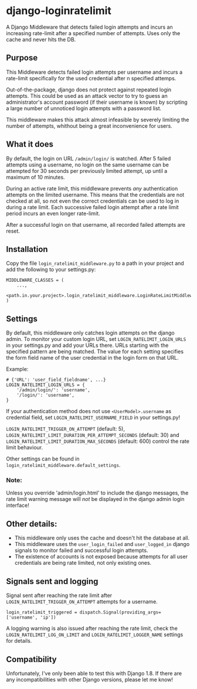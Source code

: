 # django-loginratelimit

A Django Middleware that detects failed login attempts and incurs an increasing rate-limit after a specified number of attempts. Uses only the cache and never hits the DB.


## Purpose

This Middleware detects failed login attempts per username and incurs a rate-limit specifically for the used credential after n specified attemps.

Out-of-the-package, django does not protect against repeated login attempts. This could be used as an attack vector to try to guess an administrator's account password (if their username is known) by scripting a large number of unnoticed login attempts with a password list. 

This middleware makes this attack almost infeasible by severely limiting the number of attempts, whithout being a great inconvenience for users.

## What it does

By default, the login on URL `/admin/login/` is watched. After 5 failed attempts using a username, no login on the same username can be attempted for 30 seconds per previously limited attempt, up until a maximum of 10 minutes.

During an active rate limit, this middleware prevents *any* authentication attempts on the limited username. This means that the credentials are not checked at all, so not even the correct credentials can be used to log in during a rate limit. Each successive failed login attempt after a rate limit period incurs an even longer rate-limit.
 
After a successful login on that username, all recorded failed attempts are reset.

## Installation

Copy the file `login_ratelimit_middleware.py` to a path in your project and add the following to your settings.py:

```
MIDDLEWARE_CLASSES = (
    ...,
    <path.in.your.project>.login_ratelimit_middleware.LoginRateLimitMiddleware,
)
```

## Settings

By default, this middleware only catches login attempts on the django admin. To monitor your custom login URL, set `LOGIN_RATELIMIT_LOGIN_URLS` in your settings.py and add your URLs there. URLs starting with the specified pattern are being matched. The value for each setting specifies the form field name of the user credential in the login form on that URL.

Example:

```
# {'URL': 'user_field_fieldname', ...}
LOGIN_RATELIMIT_LOGIN_URLS = {
    '/admin/login/': 'username',
    '/login/': 'username',
}
```

If your authentication method does not use `<UserModel>.username` as credential field, set `LOGIN_RATELIMIT_USERNAME_FIELD` in your settings.py!

`LOGIN_RATELIMIT_TRIGGER_ON_ATTEMPT` (default: 5), `LOGIN_RATELIMIT_LIMIT_DURATION_PER_ATTEMPT_SECONDS` (default: 30) and `LOGIN_RATELIMIT_LIMIT_DURATION_MAX_SECONDS` (default: 600) control the rate limit behaviour.

Other settings can be found in `login_ratelimit_middleware.default_settings`.

### Note: 

Unless you override 'admin/login.html' to include the django messages, the rate limit warning message will *not* be displayed in the django admin login interface!

## Other details:

* This middleware only uses the cache and doesn't hit the database at all.
* This middleware uses the `user_login_failed` and `user_logged_in` django signals to monitor failed and successful login attempts.
* The existence of accounts is not exposed because attempts for all user credentials are being rate limited, not only existing ones.

## Signals sent and logging

Signal sent after reaching the rate limit after `LOGIN_RATELIMIT_TRIGGER_ON_ATTEMPT` attempts for a username.

```
login_ratelimit_triggered = dispatch.Signal(providing_args=['username', 'ip'])
```

A logging warning is also issued after reaching the rate limit, check the `LOGIN_RATELIMIT_LOG_ON_LIMIT` and `LOGIN_RATELIMIT_LOGGER_NAME` settings for details.

## Compatibility

Unfortunately, I've only been able to test this with Django 1.8. If there are any incompatibilities with other Django versions, please let me know!
